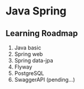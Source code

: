 # Java Spring

## Learning Roadmap
1. Java basic
2. Spring web
3. Spring data-jpa
4. Flyway
5. PostgreSQL
6. SwaggerAPI (pending...)